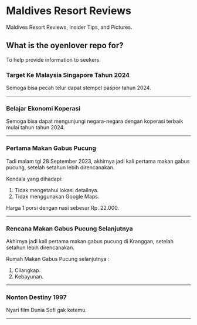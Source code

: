 # Maldives Resort Reviews

Maldives Resort Reviews, Insider Tips, and Pictures.

## What is the oyenlover repo for?

To help provide information to seekers.

### Target Ke Malaysia Singapore Tahun 2024

Semoga bisa pecah telur dapat stempel paspor tahun 2024.

<hr/>

### Belajar Ekonomi Koperasi

Semoga bisa dapat mengunjungi negara-negara dengan koperasi terbaik mulai tahun tahun 2024.

<hr/>

### Pertama Makan Gabus Pucung

Tadi malam tgl 28 September 2023, akhirnya jadi kali pertama makan gabus pucung, setelah setahun lebih direncanakan.

Kendala yang dihadapi:
1. Tidak mengetahui lokasi detailnya.
2. Tidak menggunakan Google Maps.

Harga 1 porsi dengan nasi sebesar Rp. 22.000.

<hr/>

### Rencana Makan Gabus Pucung Selanjutnya

Akhirnya jadi kali pertama makan gabus pucung di Kranggan, setelah setahun lebih direncanakan.

Rumah Makan Gabus Pucung selanjutnya :
1. Cilangkap.
2. Kebayunan.

<hr/>

### Nonton Destiny 1997

Nyari film Dunia Sofi gak ketemu.

<hr/>